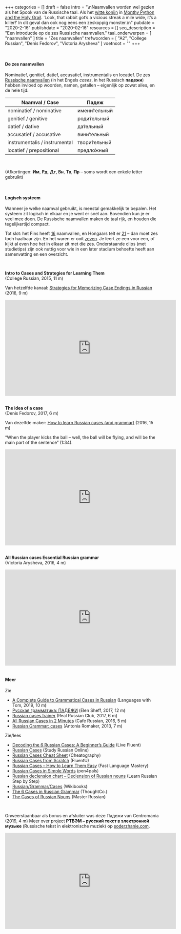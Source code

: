 +++
categories = []
draft = false
intro = "\nNaamvallen worden wel gezien als het Spook van de Russische taal. Als het [witte konijn](https://youtu.be/XcxKIJTb3Hg) in [Monthy Python and the Holy Grail](https://nl.wikipedia.org/wiki/Monty_Python_and_the_Holy_Grail). ‘Look, that rabbit got’s a vicious streak a mile wide, it’s a killer!’ In dit geval dan ook nog eens een zeskoppig monster.\n"
pubdate = "2020-2-16"
publishdate = "2020-02-16"
resources = []
seo_description = "Een introductie op de zes Russische naamvallen."
taal_onderwerpen = [
  "naamvallen"
]
title = "Zes naamvallen"
trefwoorden = [
  "A2",
  "College Russian",
  "Denis Fedorov",
  "Victoria Arysheva"
]
voetnoot = ""
+++

<br/>

#### De zes naamvallen

Nominatief, genitief, datief, accusatief, instrumentalis en locatief. De zes [Russische naamvallen](http://www.russischegrammatica.nl/naamvallen/) (in het Engels *cases*, in het Russisch **падежи**) hebben invloed op woorden, namen, getallen – eigenlijk op zowat alles, en de hele tijd. 



| Naamval / Case               | Падеж        |
| ---------------------------- | ------------ |
| nominatief / nominative      | имени́тельный |
| genitief / genitive          | роди́тельный  |
| datief / dative              | да́тельный    |
| accusatief / accusative      | вини́тельный  |
| instrumentalis / instrumental | твори́тельный |
| locatief / prepositional     | предло́жный   |


<br/>

(Afkortingen: **Им**, **Рд**, **Дт**, **Вн**, **Тв**, **Пр** – soms wordt een enkele letter gebruikt)



 


<br/>

#### Logisch systeem

Wanneer je welke naamval gebruikt, is meestal gemakkelijk te bepalen. Het systeem zit logisch in elkaar en je went er snel aan. Bovendien kun je er veel mee doen. De Russische naamvallen maken de taal rijk, en houden die tegelijkertijd compact.



Tot slot: het Fins heeft [16](https://nl.wikipedia.org/wiki/Fins) naamvallen, en Hongaars telt er [21](http://www.hongaarsetaal.nl/Hongaars) – dan moet zes toch haalbaar zijn. En het waren er ooit [zeven](https://youtu.be/7OVuNBWS-e8). Je leert ze een voor een, of kijkt al even hoe het in elkaar zit met die zes. Onderstaande clips (met studietips) zijn ook nuttig voor wie in een later stadium behoefte heeft aan samenvatting en een overzicht.

 <br/>


**Intro to Cases and Strategies for Learning Them** <br/>
(College Russian, 2015, 11 m)

Van hetzelfde kanaal: [Strategies for Memorizing Case Endings in Russian](https://youtu.be/dhU8KGKWaT4) (2018, 9 m)

 

<iframe width="560" height="315" src="https://www.youtube.com/embed/K5x5fXquMvo" frameborder="0" allow="accelerometer; autoplay; encrypted-media; gyroscope; picture-in-picture" allowfullscreen></iframe>

 <br/>
<br/>

**The idea of a case** <br/>
(Denis Fedorov, 2017, 6 m)

Van dezelfde maker: [How to learn Russian cases (and grammar)](https://youtu.be/3lK-FRuEvCQ) (2016, 15 m)

“When the player kicks the ball – well, the ball will be flying, and will be the main part of the sentence” (1:34). 

  

<iframe width="560" height="315" src="https://www.youtube.com/embed/tgc23WWNmRs" frameborder="0" allow="accelerometer; autoplay; encrypted-media; gyroscope; picture-in-picture" allowfullscreen></iframe>

 <br/>
<br/>

 

**All Russian cases Essential Russian grammar** <br/>
(Victoria Arysheva, 2016, 4 m)

 

<iframe width="560" height="315" src="https://www.youtube.com/embed/8PnTx1A0c-0" frameborder="0" allow="accelerometer; autoplay; encrypted-media; gyroscope; picture-in-picture" allowfullscreen></iframe>

<br/>
<br/>

#### Meer
 
Zie
- [A Complete Guide to Grammatical Cases in Russian](https://youtu.be/MFgXnzdorck) (Languages with Tom, 2019, 10 m)
- [Русская грамматика: ПАДЕЖИ](https://www.youtube.com/watch?v=N12WhBeLUsM) (Elen Sheff, 2017, 12 m)
- [Russian cases trainer](https://youtu.be/5mjP4-Wg188) (Real Russian Club, 2017, 6 m)
- [All Russian Cases in 2 Minutes](https://youtu.be/dRK84M5cJLs) (Cafe Russian, 2016, 5 m)
- [Russian Grammar: cases](https://youtu.be/5bAMDr2736k) (Antonia Romaker, 2013, 7 m)



 

Zie/lees 
- [Decoding the 6 Russian Cases: A Beginner’s Guide](https://livefluent.com/decoding-the-6-russian-cases-a-beginners-guide/) (Live Fluent)
- [Russian Cases](http://www.study-languages-online.com/russian-cases.html) (Study Russian Online)
- [Russian Cases Cheat Sheet](https://www.cheatography.com/lammmas/cheat-sheets/russian-cases/) (Cheatography)
- [Russian Cases from Scratch](https://www.fluentu.com/blog/russian/russian-cases/) (FluentU)
- [Russian Cases – How to Learn Them Easy](https://fastlanguagemastery.com/how-to-learn-russian-cases-easy/) (Fast Language Mastery)
- [Russian Cases in Simple Words](https://pen4pals.com/en/russian-cases-simple-words-visual-sheets-chatrs-video) (pen4pals)
- [Russian declension chart – Declension of Russian nouns](https://learnrussianstepbystep.com/en/russian-grammar-charts/russian-declension-chart/) (Learn Russian Step by Step)
- [Russian/Grammar/Cases](Russian/Grammar/Cases) (Wikibooks)
- [The 6 Cases in Russian Grammar](https://www.thoughtco.com/russian-cases-4768614) (ThoughtCo.)
- [The Cases of Russian Nouns](http://masterrussian.com/aa071600a.shtml) (Master Russian)


<br/>

 

Onweerstaanbaar als bonus en afsluiter was deze Падежи van Centromania (2019, 4 m) Meer over project **РТВЭМ – русский текст в электронной музыке** (Russische tekst in elektronische muziek) op [soderzhanie.com](http://soderzhanie.com/).

 

<iframe width="560" height="315" src="https://www.youtube.com/embed/bblXkKi-fc4" frameborder="0" allow="accelerometer; autoplay; encrypted-media; gyroscope; picture-in-picture" allowfullscreen></iframe>

 